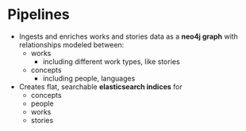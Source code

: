 # Pipelines

- Ingests and enriches works and stories data as a **neo4j graph** with relationships modeled between:
  - works
    - including different work types, like stories
  - concepts
    - including people, languages
- Creates flat, searchable **elasticsearch indices** for
  - concepts
  - people
  - works
  - stories

